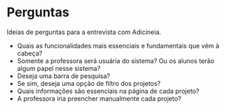 # Perguntas

Ideias de perguntas para a entrevista com Adicineia.

* Quais as funcionalidades mais essenciais e fundamentais que vêm à cabeça?
* Somente a professora será usuária do sistema? Ou os alunos terão algum papel nesse sistema?
* Deseja uma barra de pesquisa?
* Se sim, deseja uma opção de filtro dos projetos?
* Quais informações são essenciais na página de cada projeto?
* A professora iria preencher manualmente cada projeto?
